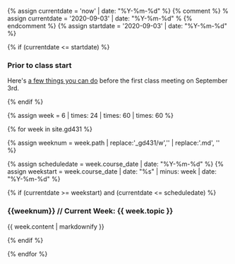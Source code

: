
{% assign currentdate = 'now' | date: "%Y-%m-%d" %}
{% comment %}
%  assign currentdate = '2020-09-03' | date: "%Y-%m-%d" %
{% endcomment %}
{% assign startdate = '2020-09-03' | date: "%Y-%m-%d" %}

{% if (currentdate <= startdate) %}

<section class="schedule-list">

### Prior to class start

Here's [a few things you can do](/gd-431/00/early-start) before the first class meeting on September 3rd.

</section>

{% endif %}


{% assign week = 6 | times: 24 | times: 60 | times: 60 %}

{% for week in site.gd431 %}

{% assign weeknum = week.path | replace:'_gd431/w','' | replace:'.md', '' %}

{% assign scheduledate = week.course_date | date: "%Y-%m-%d" %}
{% assign weekstart = week.course_date | date: "%s" | minus: week | date: "%Y-%m-%d" %}

{% if (currentdate >= weekstart) and (currentdate <= scheduledate) %}


<section class="schedule-list">

<h3 id="current-week">{{weeknum}} // Current Week: {{ week.topic }}</h3>

{{ week.content | markdownify }}

</section>


{% endif %}

{% endfor %}
